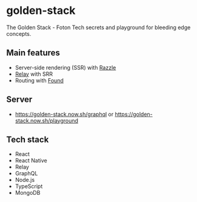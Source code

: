 # golden-stack

The Golden Stack - Foton Tech secrets and playground for bleeding edge concepts.

## Main features

- Server-side rendering (SSR) with [Razzle](https://github.com/jaredpalmer/razzle)
- [Relay](https://github.com/facebook/relay) with SRR
- Routing with [Found](https://github.com/4Catalyzer/found)


## Server

- https://golden-stack.now.sh/graphql or https://golden-stack.now.sh/playground

## Tech stack

- React
- React Native
- Relay
- GraphQL
- Node.js
- TypeScript
- MongoDB
